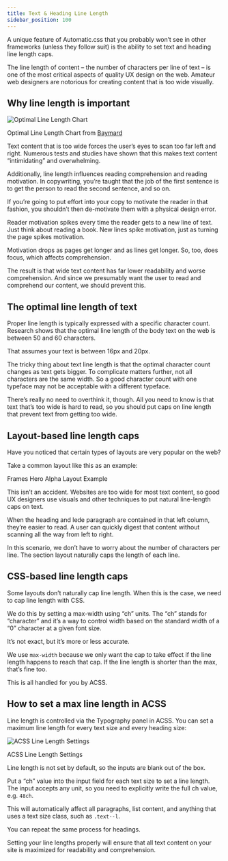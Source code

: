 ```yaml
---
title: Text & Heading Line Length
sidebar_position: 100
---
```


A unique feature of Automatic.css that you probably won’t see in other frameworks (unless they follow suit) is the ability to set text and heading line length caps.

The line length of content – the number of characters per line of text – is one of the most critical aspects of quality UX design on the web. Amateur web designers are notorious for creating content that is too wide visually.

## Why line length is important

![Optimal Line Length Chart](https://automaticcss.com/wp-content/uploads/2023/03/research-media-file-31ae4d447d874c5d76b71c81bd789b29-1.jpg)

Optimal Line Length Chart from [Baymard](https://baymard.com/)

Text content that is too wide forces the user’s eyes to scan too far left and right. Numerous tests and studies have shown that this makes text content “intimidating” and overwhelming.

Additionally, line length influences reading comprehension and reading motivation. In copywriting, you’re taught that the job of the first sentence is to get the person to read the second sentence, and so on.

If you’re going to put effort into your copy to motivate the reader in that fashion, you shouldn’t then de-motivate them with a physical design error.

Reader motivation spikes every time the reader gets to a new line of text. Just think about reading a book. New lines spike motivation, just as turning the page spikes motivation.

Motivation drops as pages get longer and as lines get longer. So, too, does focus, which affects comprehension.

The result is that wide text content has far lower readability and worse comprehension. And since we presumably want the user to read and comprehend our content, we should prevent this.

## The optimal line length of text

Proper line length is typically expressed with a specific character count. Research shows that the optimal line length of the body text on the web is between 50 and 60 characters.

That assumes your text is between 16px and 20px.

The tricky thing about text line length is that the optimal character count changes as text gets bigger. To complicate matters further, not all characters are the same width. So a good character count with one typeface may not be acceptable with a different typeface.

There’s really no need to overthink it, though. All you need to know is that text that’s too wide is hard to read, so you should put caps on line length that prevent text from getting too wide.

## Layout-based line length caps

Have you noticed that certain types of layouts are very popular on the web?

Take a common layout like this as an example:

Frames Hero Alpha Layout Example

This isn’t an accident. Websites are too wide for most text content, so good UX designers use visuals and other techniques to put natural line-length caps on text.

When the heading and lede paragraph are contained in that left column, they’re easier to read. A user can quickly digest that content without scanning all the way from left to right.

In this scenario, we don’t have to worry about the number of characters per line. The section layout naturally caps the length of each line.

## CSS-based line length caps

Some layouts don’t naturally cap line length. When this is the case, we need to cap line length with CSS.

We do this by setting a max-width using “ch” units. The “ch” stands for “character” and it’s a way to control width based on the standard width of a “0” character at a given font size.

It’s not exact, but it’s more or less accurate.

We use `max-width` because we only want the cap to take effect if the line length happens to reach that cap. If the line length is shorter than the max, that’s fine too.

This is all handled for you by ACSS.

## How to set a max line length in ACSS

Line length is controlled via the Typography panel in ACSS. You can set a maximum line length for every text size and every heading size:

![ACSS Line Length Settings](https://automaticcss.com/wp-content/uploads/2023/08/acss-line-length-1024x772.jpg)

ACSS Line Length Settings

Line length is not set by default, so the inputs are blank out of the box.

Put a “ch” value into the input field for each text size to set a line length. The input accepts any unit, so you need to explicitly write the full ch value, e.g. `48ch`.

This will automatically affect all paragraphs, list content, and anything that uses a text size class, such as `.text--l`.

You can repeat the same process for headings.

Setting your line lengths properly will ensure that all text content on your site is maximized for readability and comprehension.
